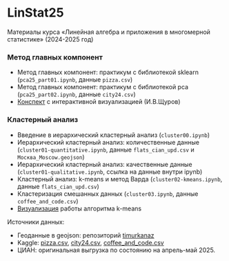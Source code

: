 # LinStat25

Материалы курса «Линейная алгебра и приложения в многомерной статистике» (2024-2025 год)

### Метод главных компонент

* Метод главных компонент: практикум с библиотекой sklearn (`pca25_part01.ipynb`, данные `pizza.csv`)
* Метод главных компонент: практикум с библиотекой pca (`pca25_part02.ipynb`, данные `city24.csv`)
* [Конспект](http://math-info.hse.ru/f/2015-16/ling-mag-quant/lecture-pca.html) с интерактивной визуализацией (И.В.Щуров)

### Кластерный анализ

* Введение в иерархический кластерный анализ (`cluster00.ipynb`)
* Иерархический кластерный анализ: количественные данные (`cluster01-quantitative.ipynb`, данные `flats_cian_upd.csv` и `Москва_Moscow.geojson`)
* Иерархический кластерный анализ: качественные данные (`cluster01-qualitative.ipynb`, ссылка на данные внутри ipynb)
* Кластерный анализ: k-means и метод Варда (`cluster02-kmeans.ipynb`, данные `flats_cian_upd.csv`)
* Кластеризация смешанных данных (`cluster03.ipynb`, данные `coffee_and_code.csv`)
* [Визуализация](https://www.naftaliharris.com/blog/visualizing-k-means-clustering/) работы алгоритма k-means

Источники данных:

* Геоданные в geojson: репозиторий [timurkanaz](https://github.com/timurkanaz/Russia_geojson_OSM)
* Kaggle: [pizza.csv](https://www.kaggle.com/datasets/shishir349/can-pizza-be-healthy), [city24.csv](https://www.kaggle.com/datasets/emirhanai/city-happiness-index-2024), [coffee_and_code.csv](https://www.kaggle.com/datasets/shrutikunapuli/coffee-and-code-dataset)
* ЦИАН: оригинальная выгрузка по состоянию на апрель-май 2025.
